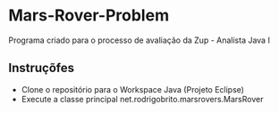 # Mars-Rover-Problem
Programa criado para o processo de avaliação da Zup - Analista Java I

## Instruçõfes
- Clone o repositório para o Workspace Java (Projeto Eclipse)
- Execute a classe principal net.rodrigobrito.marsrovers.MarsRover
